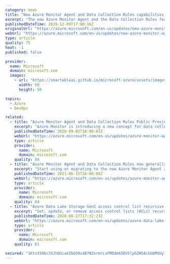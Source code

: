 ```yaml
---
category: news
title: "New Azure Monitor Agent and Data Collection Rules capabilities released in public preview"
excerpt: "The new Azure Monitor Agent and the Data Collection Rules feature of Azure Monitor are announcing the release of several key features including support for on-premises servers (with Arc installed) and virtual machines scale sets, as well as sample ARM templates for programmatic installation and management,"
publishedDateTime: 2020-12-09T17:00:16Z
originalUrl: "https://azure.microsoft.com/en-us/updates/new-azure-monitor-agent-and-data-collection-rules-capabilities-released/"
webUrl: "https://azure.microsoft.com/en-us/updates/new-azure-monitor-agent-and-data-collection-rules-capabilities-released/"
type: article
quality: 75
heat: -1
published: false

provider:
  name: Microsoft
  domain: microsoft.com
  images:
    - url: "https://smartableai.github.io/microsoft-azure/assets/images/organizations/microsoft.com-50x50.jpg"
      width: 50
      height: 50

topics:
  - Azure
  - DevOps

related:
  - title: "Azure Monitor Agent and Data Collection Rules Public Preview"
    excerpt: "Azure Monitor is introducing a new concept for data collection configuration and a new, unified agent for Azure Monitor in Public Preview."
    publishedDateTime: 2020-09-02T16:00:03Z
    webUrl: "https://azure.microsoft.com/en-us/updates/azure-monitor-agent-and-data-collection-rules-public-preview/"
    type: article
    provider:
      name: Microsoft
      domain: microsoft.com
    quality: 84
  - title: "Azure Monitor Agent and Data Collection Rules now generally available"
    excerpt: "Start using or migrating to the new Azure Monitor Agent and Data Collection Rules in your production environments to leverage key new capabilities and save on ingestion costs. With support for private links and direct proxies coming soon, you would be able to use these features without compromising on"
    publishedDateTime: 2021-06-15T16:00:00Z
    webUrl: "https://azure.microsoft.com/en-us/updates/azure-monitor-agent-and-data-collection-rules-now-generally-available/"
    type: article
    provider:
      name: Microsoft
      domain: microsoft.com
    quality: 84
  - title: "Azure Data Lake Storage Gen2 access control list recursive update in public preview"
    excerpt: "Set, update, or remove access control lists (ACLs) recursively for existing Azure Data Lake Storage Gen2 directories and files."
    publishedDateTime: 2020-08-27T17:32:23Z
    webUrl: "https://azure.microsoft.com/en-us/updates/azure-data-lake-storage-gen2-access-control-list-recursive-update-in-public-preview/"
    type: article
    provider:
      name: Microsoft
      domain: microsoft.com
    quality: 61

secured: "1Kts334bc3SJhQUcaeIbQ34x4B7N3xrmrLsFMDdm6IOV5lpGZNSAckb6M5Uy7ch4Yr9mcgELFzaObRfThbnk5kF2Rb4k2ZktRWT8CSIUHPkefAGgy9m0YIOT8YjUKzDVUetREVz8rlEeYR53m2mUjG4y41hkn6kG7J40LgUmStvLVQa+xl3rOeI7zOC6Ck8QB5TIuUQ0FPIQ+dITCBrnvNydp6WOHNkZRVf+b9q1gWHqb1NvWTYxAoCtSgXhW/jJpw5oG7hnd7wR82QWiEtzYPjtq5HX5wxzHGPX9MIP8IXB5NQf1bRR5ycWlOY4/U1EX40kg799hwxX37SkdrpVVeq+CrdX2hhZbSq6fFlT9j0=;NR0g3cwE0mk37lBUXHwW6A=="
---
```


